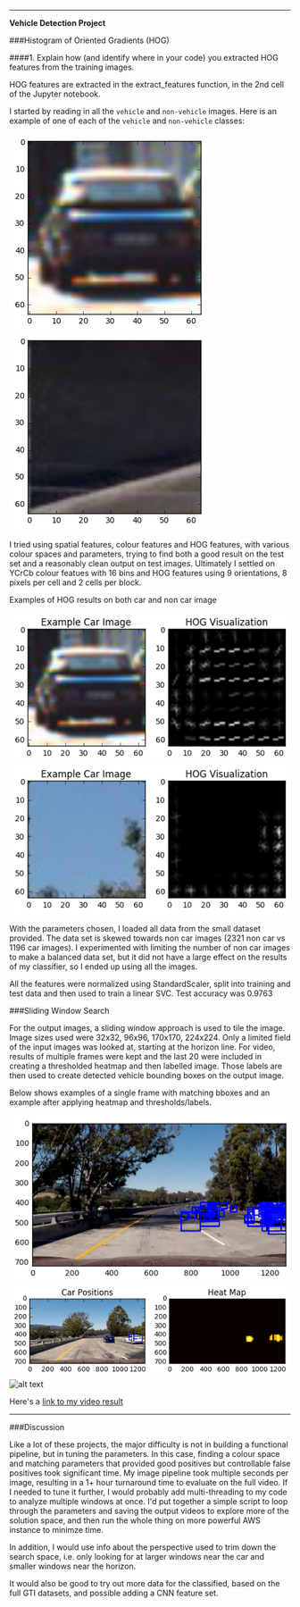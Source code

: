 
---

**Vehicle Detection Project**


[//]: # (Image References)
[car_example]: ./output_images/car_example.png
[non_car_example]: ./output_images/notcar_example.png
[heat]: ./output_images/heat_map.png
[labels]: ./output_images/labels_map.png
[bbox]: ./output_images/single_frame.png
[hog_car]: ./output_images/hog_example_car.png
[hog_notcar]: ./output_images/hog_example_notcar.png
[labels]: ./output_images/output.png
[video1]: ./project_output.mp4


###Histogram of Oriented Gradients (HOG)

####1. Explain how (and identify where in your code) you extracted HOG features from the training images.

HOG features are extracted in the extract_features function, in the 2nd cell of the Jupyter notebook.


I started by reading in all the `vehicle` and `non-vehicle` images.  Here is an example of one of each of the `vehicle` and `non-vehicle` classes:

![alt text][car_example]
![alt text][non_car_example]

I tried using spatial features, colour features and HOG features, with various colour spaces and parameters, trying to find both a good result on the test set and a reasonably clean output on test images. Ultimately I settled on YCrCb colour featues with 16 bins and HOG features using 9 orientations, 8 pixels per cell and 2 cells per block.

Examples of HOG results on both car and non car image

![alt text][hog_car]
![alt text][hog_notcar]

With the parameters chosen, I loaded all data from the small dataset provided. The data set is skewed towards non car images (2321 non car vs 1196 car images). I experimented with limiting the number of non car images to make a balanced data set, but it did not have a large effect on the results of my classifier, so I ended up using all the images.

All the features were normalized using StandardScaler, split into training and test data and then used to train a linear SVC. Test accuracy was 0.9763

###Sliding Window Search

For the output images, a sliding window approach is used to tile the image. Image sizes used were 32x32, 96x96, 170x170, 224x224. Only a limited field of the input images was looked at, starting at the horizon line. For video, results of multiple frames were kept and the last 20 were included in creating a thresholded heatmap and then labelled image. Those labels are then used to create detected vehicle bounding boxes on the output image.

Below shows examples of a single frame with matching bboxes and an example after applying heatmap and thresholds/labels.

![alt text][bbox]
![alt text][heat]
![alt text][labels]

Here's a [link to my video result](./project_output.mp4)


---

###Discussion

Like a lot of these projects, the major difficulty is not in building a functional pipeline, but in tuning the parameters. In this case, finding a colour space and matching parameters that provided good positives but controllable false positives took significant time. My image pipeline took multiple seconds per image, resulting in a 1+ hour turnaround time to evaluate on the full video. If I needed to tune it further, I would probably add multi-threading to my code to analyze multiple windows at once. I'd put together a simple script to loop through the parameters and saving the output videos to explore more of the solution space, and then run the whole thing on more powerful AWS instance to minimze time.

In addition, I would use info about the perspective used to trim down the search space, i.e. only looking for at larger windows near the car and smaller windows near the horizon.

It would also be good to try out more data for the classified, based on the full GTI datasets, and possible adding a CNN feature set.
